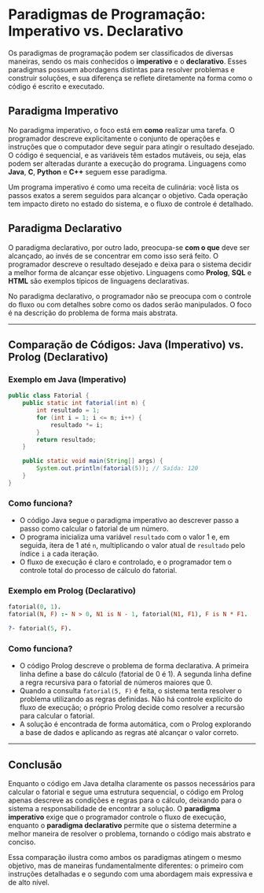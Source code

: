 # Paradigmas de Programação: Imperativo vs. Declarativo

Os paradigmas de programação podem ser classificados de diversas maneiras, sendo os mais conhecidos o **imperativo** e o **declarativo**. Esses paradigmas possuem abordagens distintas para resolver problemas e construir soluções, e sua diferença se reflete diretamente na forma como o código é escrito e executado.

## Paradigma Imperativo

No paradigma imperativo, o foco está em **como** realizar uma tarefa. O programador descreve explicitamente o conjunto de operações e instruções que o computador deve seguir para atingir o resultado desejado. O código é sequencial, e as variáveis têm estados mutáveis, ou seja, elas podem ser alteradas durante a execução do programa. Linguagens como **Java**, **C**, **Python** e **C++** seguem esse paradigma.

Um programa imperativo é como uma receita de culinária: você lista os passos exatos a serem seguidos para alcançar o objetivo. Cada operação tem impacto direto no estado do sistema, e o fluxo de controle é detalhado.

## Paradigma Declarativo

O paradigma declarativo, por outro lado, preocupa-se **com o que** deve ser alcançado, ao invés de se concentrar em como isso será feito. O programador descreve o resultado desejado e deixa para o sistema decidir a melhor forma de alcançar esse objetivo. Linguagens como **Prolog**, **SQL** e **HTML** são exemplos típicos de linguagens declarativas. 

No paradigma declarativo, o programador não se preocupa com o controle do fluxo ou com detalhes sobre como os dados serão manipulados. O foco é na descrição do problema de forma mais abstrata.

---

## Comparação de Códigos: Java (Imperativo) vs. Prolog (Declarativo)

### Exemplo em Java (Imperativo)

```java
public class Fatorial {
    public static int fatorial(int n) {
        int resultado = 1;
        for (int i = 1; i <= n; i++) {
            resultado *= i;
        }
        return resultado;
    }

    public static void main(String[] args) {
        System.out.println(fatorial(5)); // Saída: 120
    }
}
```

### Como funciona?
- O código Java segue o paradigma imperativo ao descrever passo a passo como calcular o fatorial de um número. 
- O programa inicializa uma variável `resultado` com o valor 1 e, em seguida, itera de 1 até `n`, multiplicando o valor atual de `resultado` pelo índice `i` a cada iteração.
- O fluxo de execução é claro e controlado, e o programador tem o controle total do processo de cálculo do fatorial.

### Exemplo em Prolog (Declarativo)

```prolog
fatorial(0, 1).
fatorial(N, F) :- N > 0, N1 is N - 1, fatorial(N1, F1), F is N * F1.

?- fatorial(5, F).
```

### Como funciona?
- O código Prolog descreve o problema de forma declarativa. A primeira linha define a base do cálculo (fatorial de 0 é 1). A segunda linha define a regra recursiva para o fatorial de números maiores que 0.
- Quando a consulta `fatorial(5, F)` é feita, o sistema tenta resolver o problema utilizando as regras definidas. Não há controle explícito do fluxo de execução; o próprio Prolog decide como resolver a recursão para calcular o fatorial.
- A solução é encontrada de forma automática, com o Prolog explorando a base de dados e aplicando as regras até alcançar o valor correto.

---

## Conclusão

Enquanto o código em Java detalha claramente os passos necessários para calcular o fatorial e segue uma estrutura sequencial, o código em Prolog apenas descreve as condições e regras para o cálculo, deixando para o sistema a responsabilidade de encontrar a solução. O **paradigma imperativo** exige que o programador controle o fluxo de execução, enquanto o **paradigma declarativo** permite que o sistema determine a melhor maneira de resolver o problema, tornando o código mais abstrato e conciso.

Essa comparação ilustra como ambos os paradigmas atingem o mesmo objetivo, mas de maneiras fundamentalmente diferentes: o primeiro com instruções detalhadas e o segundo com uma abordagem mais expressiva e de alto nível.
